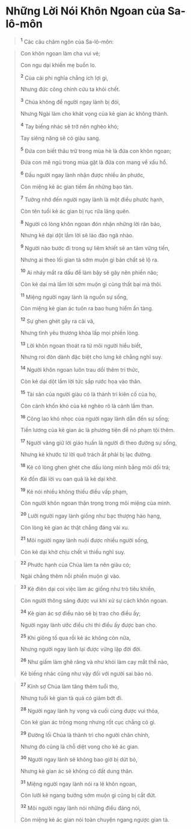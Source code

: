 # Những Lời Nói Khôn Ngoan của Sa-lô-môn

> <sup><b>1</b></sup> Các câu châm ngôn của Sa-lô-môn:
>


> Con khôn ngoan làm cha vui vẻ;
> 
> Con ngu dại khiến mẹ buồn lo.
> 
> <sup><b>2</b></sup> Của cải phi nghĩa chẳng ích lợi gì,
> 
> Nhưng đức công chính cứu ta khỏi chết.
> 
> <sup><b>3</b></sup> Chúa không để người ngay lành bị đói,
> 
> Nhưng Ngài làm cho khát vọng của kẻ gian ác không thành.
> 
> <sup><b>4</b></sup> Tay biếng nhác sẽ trở nên nghèo khó;
> 
> Tay siêng năng sẽ có giàu sang.
> 
> <sup><b>5</b></sup> Ðứa con biết thâu trữ trong mùa hè là đứa con khôn ngoan;
> 
> Ðứa con mê ngủ trong mùa gặt là đứa con mang về xấu hổ.
> 
> <sup><b>6</b></sup> Ðầu người ngay lành nhận được nhiều ân phước,
> 
> Còn miệng kẻ ác gian tiềm ẩn những bạo tàn.
> 
> <sup><b>7</b></sup> Tưởng nhớ đến người ngay lành là một điều phước hạnh,
> 
> Còn tên tuổi kẻ ác gian bị rục rữa lãng quên.
> 
> <sup><b>8</b></sup> Người có lòng khôn ngoan đón nhận những lời răn bảo,
> 
> Nhưng kẻ dại dột lắm lời sẽ lảo đảo ngã nhào.
> 
> <sup><b>9</b></sup> Người nào bước đi trong sự liêm khiết sẽ an tâm vững tiến,
> 
> Nhưng ai theo lối gian tà sớm muộn gì bản chất sẽ lộ ra.
> 
> <sup><b>10</b></sup> Ai nháy mắt ra dấu để làm bậy sẽ gây nên phiền não;
> 
> Còn kẻ dại mà lắm lời sớm muộn gì cũng thất bại mà thôi.
> 
> <sup><b>11</b></sup> Miệng người ngay lành là nguồn sự sống,
> 
> Còn miệng kẻ gian ác tuôn ra bao hung hiểm ẩn tàng.
> 
> <sup><b>12</b></sup> Sự ghen ghét gây ra cãi vã,
> 
> Nhưng tình yêu thương khỏa lấp mọi phiền lòng.
> 
> <sup><b>13</b></sup> Lời khôn ngoan thoát ra từ môi người hiểu biết,
> 
> Nhưng roi đòn dành đặc biệt cho lưng kẻ chẳng nghĩ suy.
> 
> <sup><b>14</b></sup> Người khôn ngoan luôn trau dồi thêm tri thức,
> 
> Còn kẻ dại dột lắm lời tức sắp rước họa vào thân.
> 
> <sup><b>15</b></sup> Tài sản của người giàu có là thành trì kiên cố của họ,
> 
> Còn cảnh khốn khó của kẻ nghèo rõ là cảnh lầm than.
> 
> <sup><b>16</b></sup> Công lao khó nhọc của người ngay lành dẫn đến sự sống;
> 
> Tiền lương của kẻ gian ác là phương tiện để nó phạm tội thêm.
> 
> <sup><b>17</b></sup> Người vâng giữ lời giáo huấn là người đi theo đường sự sống,
> 
> Nhưng kẻ khước từ lời quở trách ắt phải bị lạc đường.
> 
> <sup><b>18</b></sup> Kẻ có lòng ghen ghét che dấu lòng mình bằng môi dối trá;
> 
> Kẻ đồn đãi lời vu oan quả là kẻ dại khờ.
> 
> <sup><b>19</b></sup> Kẻ nói nhiều không thiếu điều vấp phạm,
> 
> Còn người khôn ngoan thận trọng trong môi miệng của mình.
> 
> <sup><b>20</b></sup> Lưỡi người ngay lành giống như bạc thượng hảo hạng,
> 
> Còn lòng kẻ gian ác thật chẳng đáng vài xu.
> 
> <sup><b>21</b></sup> Môi người ngay lành nuôi được nhiều người sống,
> 
> Còn kẻ dại khờ chịu chết vì thiếu nghĩ suy.
>


> <sup><b>22</b></sup> Phước hạnh của Chúa làm ta nên giàu có;
> 
> Ngài chẳng thêm nỗi phiền muộn gì vào.
>


> <sup><b>23</b></sup> Kẻ điên dại coi việc làm ác giống như trò tiêu khiển,
> 
> Còn người thông sáng được vui khi xử sự cách khôn ngoan.
> 
> <sup><b>24</b></sup> Kẻ gian ác sợ điều nào sẽ bị trao cho điều ấy;
> 
> Người ngay lành ước điều chi thì điều ấy được ban cho.
> 
> <sup><b>25</b></sup> Khi giông tố qua rồi kẻ ác không còn nữa,
> 
> Nhưng người ngay lành lại được vững lập đời đời.
> 
> <sup><b>26</b></sup> Như giấm làm ghê răng và như khói làm cay mắt thể nào,
> 
> Kẻ biếng nhác cũng như vậy đối với người sai bảo nó.
>


> <sup><b>27</b></sup> Kính sợ Chúa làm tăng thêm tuổi thọ,
> 
> Nhưng tuổi kẻ gian tà quả có giảm bớt đi.
> 
> <sup><b>28</b></sup> Người ngay lành hy vọng và cuối cùng được vui thỏa,
> 
> Còn kẻ gian ác trông mong nhưng rốt cục chẳng có gì.
> 
> <sup><b>29</b></sup> Ðường lối Chúa là thành trì cho người chân chính,
> 
> Nhưng đó cũng là chỗ diệt vong cho kẻ ác gian.
> 
> <sup><b>30</b></sup> Người ngay lành sẽ không bao giờ bị dứt bỏ,
> 
> Nhưng kẻ gian ác sẽ không có đất dung thân.
> 
> <sup><b>31</b></sup> Miệng người ngay lành nói ra lẽ khôn ngoan,
> 
> Còn lưỡi kẻ ngang bướng sớm muộn gì cũng bị cắt đứt.
> 
> <sup><b>32</b></sup> Môi người ngay lành nói những điều đáng nói,
> 
> Còn miệng kẻ ác gian nói toàn chuyện ngang ngược gian tà.
>

